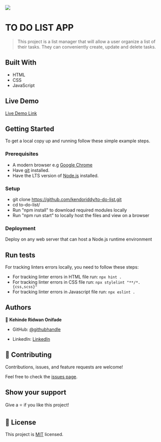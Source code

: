 ![](https://img.shields.io/badge/Microverse-blueviolet)

# TO DO LIST APP

> This project is a list manager that will allow a user organize a list of their tasks. They can conveniently create, update and delete tasks.


## Built With

- HTML
- CSS
- JavaScript

## Live Demo

[Live Demo Link](https://kendoriddy.github.io/to-do-list/)


## Getting Started

To get a local copy up and running follow these simple example steps.

### Prerequisites
- A modern browser e.g [Google Chrome](https://www.google.com/chrome/)
- Have [git](https://git-scm.com/downloads) installed.
- Have the LTS version of [Node.js](https://nodejs.org/en/download/) installed.
### Setup
- git clone https://github.com/kendoriddy/to-do-list.git
- cd to-do-list/
- Run "npm install" to download required modules locally
- Run "npm run start" to locally host the files and view on a browser
### Deployment
Deploy on any web server that can host a Node.js runtime environment

## Run tests

For tracking linters errors locally, you need to follow these steps:
- For tracking linter errors in HTML file run:
`npx hint .`
- For tracking linter errors in CSS file run:
`npx stylelint "**/*.{css,scss}"`
- For tracking linter errors in Javascript file run:
`npx eslint .`
## Authors

👤 **Kehinde Ridwan Onifade**

- GitHub: [@githubhandle](https://github.com/kendoriddy)

- LinkedIn: [LinkedIn](https://www.linkedin.com/in/kehindeonifade/)
## 🤝 Contributing

Contributions, issues, and feature requests are welcome!

Feel free to check the [issues page](../../issues/).

## Show your support

Give a ⭐️ if you like this project!

## 📝 License

This project is [MIT](./LICENSE) licensed.
